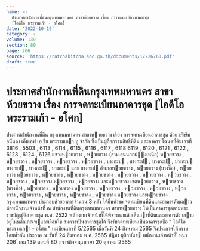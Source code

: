 ```yaml
---
name: >-
  ประกาศสำนักงานที่ดินกรุงเทพมหานคร สาขาห้วยขวาง เรื่อง การจดทะเบียนอาคารชุด
  [ไอดีโอ พระรามเก้า - อโศก]
date: '2022-10-19'
category: ง
volume: 139
section: 80
page: 206
source: 'https://ratchakitcha.soc.go.th/documents/17226760.pdf'
draft: true
---
```


# ประกาศสำนักงานที่ดินกรุงเทพมหานคร สาขาห้วยขวาง เรื่อง การจดทะเบียนอาคารชุด [ไอดีโอ พระรามเก้า - อโศก]

ประกาศสํานักงานที่ดิน กรุงเทพมหานคร สาขาหวยขวาง เรื่อง การจดทะเบียนอาคารชุด ด้วย บริษัท อนันดา เอ็มเอฟ เอเชีย พระรามเกา ทู จํากัด ซึ่งเป็นผู้ถือกรรมสิทธิ์ที่ดิน และอาคาร โฉนดที่ดินเลขที่ 3816 , 5503 , 6113 , 6114 , 6115 , 6116 , 6117 , 6118 6119 , 6120 , 6121 , 6122 , 6123 , 6124 , 6126 แขวงหวยขวาง , หวยขวาง (สามเสนนอกฝงเหนือ) หวยขวาง , หวยขวาง , หวยขวาง , หวยขวาง , หวยขวาง , บางกะป , บางกะป , บางกะป , บางกะป บางกะป , บางกะป , บางกะป และ บางกะป อําเภอหวยขวาง , หวยขวาง (บางซื่อ) , หวยขวาง หวยขวาง , หวยขวาง , หวยขวาง , หวยขวาง , หวยขวาง , หวยขวาง , หวยขวาง , หวยขวาง , หวยขวาง หวยขวาง , หวยขวาง และหวยขวาง เขตหวยขวาง , หวยขวาง (บางซื่อ) , หวยขวาง , หวยขวาง หวยขวาง , หวยขวาง , หวยขวาง , หวยขวาง , หวยขวาง , หวยขวาง , หวยขวาง , หวยขวาง , หวยขวาง หวยขวาง และหวยขวาง กรุงเทพมหานคร ประกอบด้วยอาคารจํานวน 3 หลัง ได้ยื่นคําขอ จดทะเบียนที่ดินและอาคารดังกลาวต่อพนักงานเจ้าหน้าที่ ณ สํานักงานที่ดินกรุงเทพมหานคร สาขาหวยขวาง ให้เป็นอาคารชุดตามพระราชบัญญัติอาคารชุด พ.ศ. 2522 พนักงานเจ้าหน้าที่ได้พิจารณาแล้วเห็นวาที่ดินและอาคารดังกลาว อยู่ในหลักเกณฑและเงื่อนไข สมควรเป็นอาคารชุดได้ จึงรับจดทะเบียนเป็นอาคารชุดชื่อ “ ไอดีโอ พระรามเกา - อโศก ” ทะเบียนเลขที่ 5/2565 เมื่อวันที่ 24 สิงหาคม 2565 จึงประกาศให้ทราบโดยทั่วกัน ประกาศ ณ วันที่ 24 สิงหาคม พ.ศ. 2565 ปฏิมา มุสิกพันธ พนักงานเจ้าหน้าที่ ้ หนา 206 ่ เลม 139 ตอนที่ 80 ง ราชกิจจานุเบกษา 20 ตุลาคม 2565
